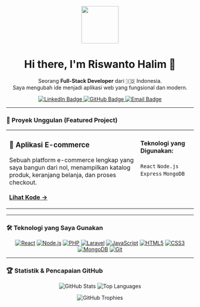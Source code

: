 <div align="center">
  <img src="https://media.giphy.com/media/M9gbBd9nbDrOTu1Mqx/giphy.gif" width="100"/>
  
  <h1 align="center">Hi there, I'm Riswanto Halim 👋</h1>
  
  <p align="center">
    Seorang <b>Full-Stack Developer</b> dari 🇮🇩 Indonesia.
    <br />
    Saya mengubah ide menjadi aplikasi web yang fungsional dan modern.
  </p>

  <div id="social-badges" align="center">
    <a href="[LINK_LINKEDIN_ANDA]">
      <img src="https://img.shields.io/badge/LinkedIn-0077B5?style=for-the-badge&logo=linkedin&logoColor=white" alt="LinkedIn Badge"/>
    </a>
    <a href="https://github.com/riswantohalim12">
      <img src="https://img.shields.io/badge/GitHub-181717?style=for-the-badge&logo=github&logoColor=white" alt="GitHub Badge"/>
    </a>
    <a href="mailto:[ALAMAT_EMAIL_ANDA]">
      <img src="https://img.shields.io/badge/Email-D14836?style=for-the-badge&logo=gmail&logoColor=white" alt="Email Badge"/>
    </a>
  </div>
</div>

---

### 🚀 Proyek Unggulan (Featured Project)

<div align="center">
  <table width="100%">
    <tr>
      <td width="70%">
        <h3>🛒 Aplikasi E-commerce</h3>
        <p>
          Sebuah platform e-commerce lengkap yang saya bangun dari nol, menampilkan katalog produk, keranjang belanja, dan proses checkout.
          <br/><br/>
          <a href="[LINK_REPO_PROYEK_ANDA]"><b>Lihat Kode &rarr;</b></a>
        </p>
      </td>
      <td width="30%" valign="top">
        <h4>Teknologi yang Digunakan:</h4>
        <p>
          <code>React</code> <code>Node.js</code> <code>Express</code> <code>MongoDB</code>
        </p>
      </td>
    </tr>
  </table>
</div>

---

### 🛠️ Teknologi yang Saya Gunakan

<p align="center">
  <a href="#"><img alt="React" src="https://img.shields.io/badge/React-20232A?style=for-the-badge&logo=react&logoColor=61DAFB"></a>
  <a href="#"><img alt="Node.js" src="https://img.shields.io/badge/Node.js-339933?style=for-the-badge&logo=nodedotjs&logoColor=white"></a>
  <a href="#"><img alt="PHP" src="https://img.shields.io/badge/PHP-777BB4?style=for-the-badge&logo=php&logoColor=white"></a>
  <a href="#"><img alt="Laravel" src="https://img.shields.io/badge/Laravel-FF2D20?style=for-the-badge&logo=laravel&logoColor=white"></a>
  <a href="#"><img alt="JavaScript" src="https://img.shields.io/badge/JavaScript-F7DF1E?style=for-the-badge&logo=javascript&logoColor=black"></a>
  <a href="#"><img alt="HTML5" src="https://img.shields.io/badge/HTML5-E34F26?style=for-the-badge&logo=html5&logoColor=white"></a>
  <a href="#"><img alt="CSS3" src="https://img.shields.io/badge/CSS3-1572B6?style=for-the-badge&logo=css3&logoColor=white"></a>
  <a href="#"><img alt="MongoDB" src="https://img.shields.io/badge/MongoDB-47A248?style=for-the-badge&logo=mongodb&logoColor=white"></a>
  <a href="#"><img alt="Git" src="https://img.shields.io/badge/Git-F05032?style=for-the-badge&logo=git&logoColor=white"></a>
</p>

---

### 🏆 Statistik & Pencapaian GitHub

<p align="center">
  <img src="https://github-readme-stats.vercel.app/api?username=riswantohalim12&show_icons=true&theme=dracula&rank_icon=github&hide_border=true" alt="GitHub Stats" />
  <img src="https://github-readme-stats.vercel.app/api/top-langs/?username=riswantohalim12&layout=compact&theme=dracula&hide_border=true" alt="Top Languages" />
</p>
<p align="center">
  <img src="https://github-profile-trophy.vercel.app/?username=riswantohalim12&theme=dracula&column=7&no-frame=true&no-bg=true" alt="GitHub Trophies" />
</p>
